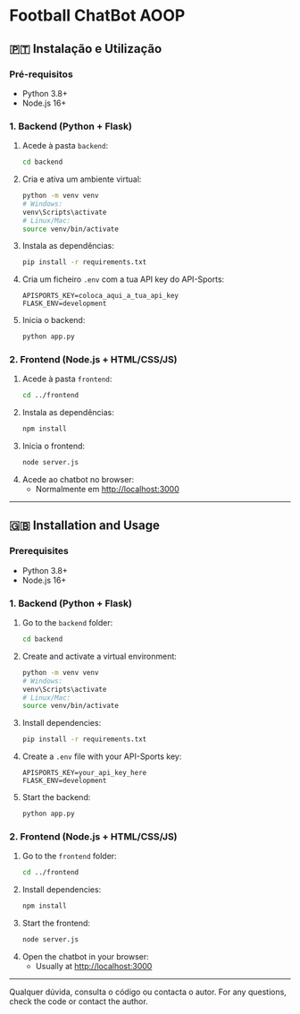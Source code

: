 # Football ChatBot AOOP

## 🇵🇹 Instalação e Utilização

### Pré-requisitos
- Python 3.8+
- Node.js 16+

### 1. Backend (Python + Flask)
1. Acede à pasta `backend`:
   ```bash
   cd backend
   ```
2. Cria e ativa um ambiente virtual:
   ```bash
   python -m venv venv
   # Windows:
   venv\Scripts\activate
   # Linux/Mac:
   source venv/bin/activate
   ```
3. Instala as dependências:
   ```bash
   pip install -r requirements.txt
   ```
4. Cria um ficheiro `.env` com a tua API key do API-Sports:
   ```env
   APISPORTS_KEY=coloca_aqui_a_tua_api_key
   FLASK_ENV=development
   ```
5. Inicia o backend:
   ```bash
   python app.py
   ```

### 2. Frontend (Node.js + HTML/CSS/JS)
1. Acede à pasta `frontend`:
   ```bash
   cd ../frontend
   ```
2. Instala as dependências:
   ```bash
   npm install
   ```
3. Inicia o frontend:
   ```bash
   node server.js
   ```
4. Acede ao chatbot no browser:
   - Normalmente em [http://localhost:3000](http://localhost:3000)

---

## 🇬🇧 Installation and Usage

### Prerequisites
- Python 3.8+
- Node.js 16+

### 1. Backend (Python + Flask)
1. Go to the `backend` folder:
   ```bash
   cd backend
   ```
2. Create and activate a virtual environment:
   ```bash
   python -m venv venv
   # Windows:
   venv\Scripts\activate
   # Linux/Mac:
   source venv/bin/activate
   ```
3. Install dependencies:
   ```bash
   pip install -r requirements.txt
   ```
4. Create a `.env` file with your API-Sports key:
   ```env
   APISPORTS_KEY=your_api_key_here
   FLASK_ENV=development
   ```
5. Start the backend:
   ```bash
   python app.py
   ```

### 2. Frontend (Node.js + HTML/CSS/JS)
1. Go to the `frontend` folder:
   ```bash
   cd ../frontend
   ```
2. Install dependencies:
   ```bash
   npm install
   ```
3. Start the frontend:
   ```bash
   node server.js
   ```
4. Open the chatbot in your browser:
   - Usually at [http://localhost:3000](http://localhost:3000)
   
---

Qualquer dúvida, consulta o código ou contacta o autor.
For any questions, check the code or contact the author.
